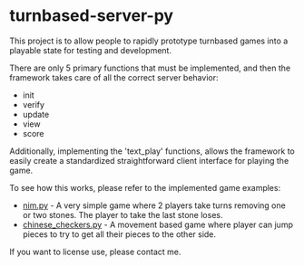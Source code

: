 # turnbased-server-py

This project is to allow people to rapidly prototype turnbased games into a playable state for testing and development.

There are only 5 primary functions that must be implemented, and then the framework takes care
of all the correct server behavior:
 * init
 * verify
 * update
 * view
 * score
 
 Additionally, implementing the 'text_play' functions, allows the framework to easily
 create a standardized straightforward client interface for playing the game.
 
 To see how this works, please refer to the implemented game examples:
  * [nim.py](turnbased/games/nim.py) - A very simple game where 2 players take turns removing one or two stones.  The player to take the last stone loses.
  * [chinese_checkers.py](turnbased/games/chinese_checkers.py) - A movement based game where player can jump pieces to try to get all their pieces to the other side.
  
If you want to license use, please contact me.
